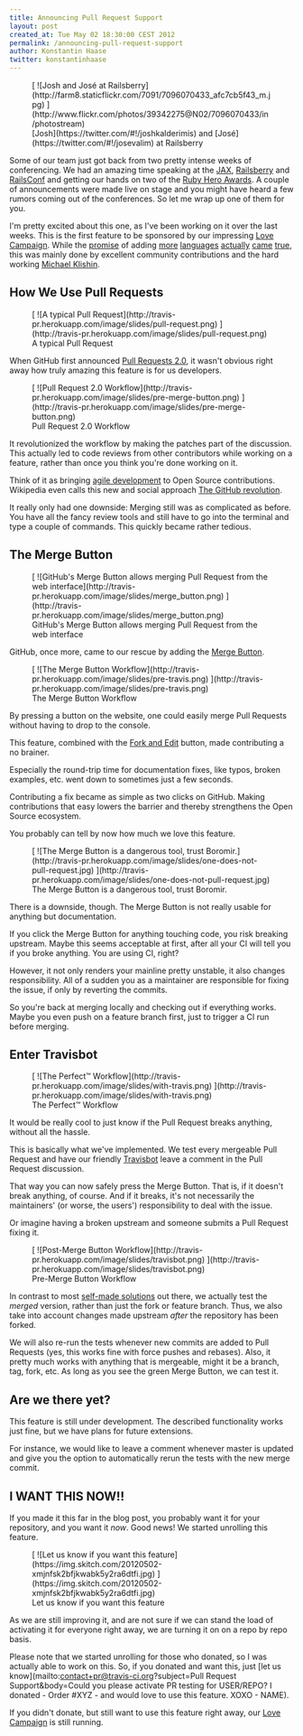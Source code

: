 ```yaml
---
title: Announcing Pull Request Support
layout: post
created_at: Tue May 02 18:30:00 CEST 2012
permalink: /announcing-pull-request-support
author: Konstantin Haase
twitter: konstantinhaase
---
```


<figure class="small right">
  [ ![Josh and José at Railsberry](http://farm8.staticflickr.com/7091/7096070433_afc7cb5f43_m.jpg) ](http://www.flickr.com/photos/39342275@N02/7096070433/in/photostream)
  <figcaption>[Josh](https://twitter.com/#!/joshkalderimis) and [José](https://twitter.com/#!/josevalim) at Railsberry</figcaption>
</figure>

Some of our team just got back from two pretty intense weeks of conferencing. We had an amazing time speaking at the [JAX](http://jax.de/2012/), [Railsberry](http://railsberry.com/) and [RailsConf](http://railsconf2012.com/) and getting our hands on two of the [Ruby Hero Awards](http://www.confreaks.com/videos/881-railsconf2012-ruby-hero-awards). A couple of announcements were made live on stage and you might have heard a few rumors coming out of the conferences. So let me wrap up one of them for you.

I'm pretty excited about this one, as I've been working on it over the last weeks. This is the first feature to be sponsored by our impressing [Love Campaign](https://love.travis-ci.org/). While the [promise](https://love.travis-ci.org/#languages) of adding [more](http://about.travis-ci.org/blog/first_class_nodejs_support_on_travis_ci/) [languages](http://about.travis-ci.org/blog/first_class_php_support_on_travis_ci/) [actually](http://about.travis-ci.org/blog/announcing_support_for_java_scala_and_groovy_on_travis_ci/) [came](http://about.travis-ci.org/blog/announcing_python_and_perl_support_on_travis_ci/) [true](http://about.travis-ci.org/blog/announcing_support_for_haskell_on_travis_ci/), this was mainly done by excellent community contributions and the hard working [Michael Klishin](http://twitter.com/michaelklishin).

## How We Use Pull Requests

<figure>
  [ ![A typical Pull Request](http://travis-pr.herokuapp.com/image/slides/pull-request.png) ](http://travis-pr.herokuapp.com/image/slides/pull-request.png)
  <figcaption>A typical Pull Request</figcaption>
</figure>

When GitHub first announced [Pull Requests 2.0](https://github.com/blog/712-pull-requests-2-0), it wasn't obvious right away how truly amazing this feature is for us developers.

<figure class="small right">
  [ ![Pull Request 2.0 Workflow](http://travis-pr.herokuapp.com/image/slides/pre-merge-button.png) ](http://travis-pr.herokuapp.com/image/slides/pre-merge-button.png)
  <figcaption>Pull Request 2.0 Workflow</figcaption>
</figure>

It revolutionized the workflow by making the patches part of the discussion. This actually led to code reviews from other contributors while working on a feature, rather than once you think you're done working on it.

Think of it as bringing [agile development](http://agilemanifesto.org/) to Open Source contributions. Wikipedia even calls this new and social approach [The GitHub revolution](http://en.wikipedia.org/wiki/History_of_free_and_open-source_software#The_GitHub_revolution).

It really only had one downside: Merging still was as complicated as before. You have all the fancy review tools and still have to go into the terminal and type a couple of commands. This quickly became rather tedious.

## The Merge Button

<figure>
  [ ![GitHub's Merge Button allows merging Pull Request from the web interface](http://travis-pr.herokuapp.com/image/slides/merge_button.png) ](http://travis-pr.herokuapp.com/image/slides/merge_button.png)
  <figcaption>GitHub's Merge Button allows merging Pull Request from the web interface</figcaption>
</figure>

GitHub, once more, came to our rescue by adding the [Merge Button](https://github.com/blog/843-the-merge-button).

<figure class="small right">
  [ ![The Merge Button Workflow](http://travis-pr.herokuapp.com/image/slides/pre-travis.png) ](http://travis-pr.herokuapp.com/image/slides/pre-travis.png)
  <figcaption>The Merge Button Workflow</figcaption>
</figure>

By pressing a button on the website, one could easily merge Pull Requests without having to drop to the console.

This feature, combined with the [Fork and Edit](https://github.com/blog/844-forking-with-the-edit-button) button, made contributing a no brainer.

Especially the round-trip time for documentation fixes, like typos, broken examples, etc. went down to sometimes just a few seconds.

Contributing a fix became as simple as two clicks on GitHub. Making contributions that easy lowers the barrier and thereby strengthens the Open Source ecosystem.

You probably can tell by now how much we love this feature.

<figure class="small left">
  [ ![The Merge Button is a dangerous tool, trust Boromir.](http://travis-pr.herokuapp.com/image/slides/one-does-not-pull-request.jpg) ](http://travis-pr.herokuapp.com/image/slides/one-does-not-pull-request.jpg)
  <figcaption>The Merge Button is a dangerous tool, trust Boromir.</figcaption>
</figure>

There is a downside, though. The Merge Button is not really usable for anything but documentation.

If you click the Merge Button for anything touching code, you risk breaking upstream. Maybe this seems acceptable at first, after all your CI will tell you if you broke anything. You are using CI, right?

However, it not only renders your mainline pretty unstable, it also changes responsibility. All of a sudden you as a maintainer are responsible for fixing the issue, if only by reverting the commits.

So you're back at merging locally and checking out if everything works. Maybe you even push on a feature branch first, just to trigger a CI run before merging.

## Enter Travisbot

<figure class="small right">
  [ ![The Perfect&trade; Workflow](http://travis-pr.herokuapp.com/image/slides/with-travis.png) ](http://travis-pr.herokuapp.com/image/slides/with-travis.png)
  <figcaption>The Perfect&trade; Workflow</figcaption>
</figure>

It would be really cool to just know if the Pull Request breaks anything, without all the hassle.

This is basically what we've implemented. We test every mergeable Pull Request and have our friendly [Travisbot](https://github.com/travisbot) leave a comment in the Pull Request discussion.

That way you can now safely press the Merge Button. That is, if it doesn't break anything, of course. And if it breaks, it's not necessarily the maintainers' (or worse, the users') responsibility to deal with the issue.

Or imagine having a broken upstream and someone submits a Pull Request fixing it.

<figure>
  [ ![Post-Merge Button Workflow](http://travis-pr.herokuapp.com/image/slides/travisbot.png) ](http://travis-pr.herokuapp.com/image/slides/travisbot.png)
  <figcaption>Pre-Merge Button Workflow</figcaption>
</figure>

In contrast to most [self-made solutions](https://github.com/cramerdev/jenkins-comments) out there, we actually test the *merged* version, rather than just the fork or feature branch. Thus, we also take into account changes made upstream *after* the repository has been forked.

We will also re-run the tests whenever new commits are added to Pull Requests (yes, this works fine with force pushes and rebases). Also, it pretty much works with anything that is mergeable, might it be a branch, tag, fork, etc. As long as you see the green Merge Button, we can test it.

## Are we there yet?

This feature is still under development. The described functionality works just fine, but we have plans for future extensions.

For instance, we would like to leave a comment whenever master is updated and give you the option to automatically rerun the tests with the new merge commit.

## I WANT THIS NOW!!

If you made it this far in the blog post, you probably want it for your repository, and you want it *now*. Good news! We started unrolling this feature.

<figure class="small right">
  [ ![Let us know if you want this feature](https://img.skitch.com/20120502-xmjnfsk2bfjkwabk5y2ra6dtfi.jpg) ](https://img.skitch.com/20120502-xmjnfsk2bfjkwabk5y2ra6dtfi.jpg)
  <figcaption>Let us know if you want this feature</figcaption>
</figure>

As we are still improving it, and are not sure if we can stand the load of activating it for everyone right away, we are turning it on on a repo by repo basis.

Please note that we started unrolling for those who donated, so I was actually able to work on this. So, if you donated and want this, just [let us know](mailto:contact+pr@travis-ci.org?subject=Pull Request Support&body=Could you please activate PR testing for USER/REPO? I donated - Order #XYZ - and would love to use this feature. XOXO - NAME).

If you didn't donate, but still want to use this feature right away, our [Love Campaign](https://love.travis-ci.org/) is still running.

